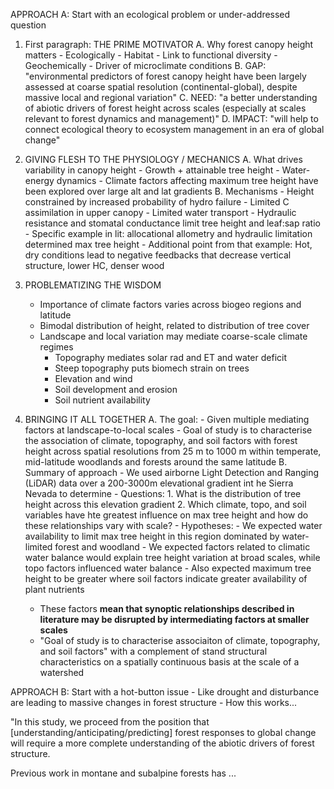APPROACH A: Start with an ecological problem or under-addressed question

1. First paragraph: THE PRIME MOTIVATOR
	A. Why forest canopy height matters 
		- Ecologically
			- Habitat
			- Link to functional diversity
		- Geochemically
			- Driver of microclimate conditions
	B. GAP: "environmental predictors of forest canopy height have been largely assessed at coarse spatial resolution (continental-global), despite massive local and regional variation"
	C. NEED: "a better understanding of abiotic drivers of forest height across scales (especially at scales relevant to forest dynamics and management)"
	D. IMPACT: "will help to connect ecological theory to ecosystem management in an era of global change"

2. GIVING FLESH TO THE PHYSIOLOGY / MECHANICS
	A. What drives variability in canopy height
		- Growth + attainable tree height
		- Water-energy dynamics
		- Climate factors affecting maximum tree height have been explored over large alt and lat gradients
	B. Mechanisms
		- Height constrained by increased probability of hydro failure
		- Limited C assimilation in upper canopy
		- Limited water transport
		- Hydraulic resistance and stomatal conductance limit tree height and leaf:sap ratio
		- Specific example in lit: allocational allometry and hydraulic limitation determined max tree height
			- Additional point from that example: Hot, dry conditions lead to negative feedbacks that decrease vertical structure, lower HC, denser wood
3. PROBLEMATIZING THE WISDOM
 	- Importance of climate factors varies across biogeo regions and latitude
 	- Bimodal distribution of height, related to distribution of tree cover
 	- Landscape and local variation may mediate coarse-scale climate regimes
 		- Topography mediates solar rad and ET and water deficit
 		- Steep topography puts biomech strain on trees
 		- Elevation and wind
 		- Soil development and erosion
 		- Soil nutrient availability
 4. BRINGING IT ALL TOGETHER
 	A. The goal:
 		- Given multiple mediating factors at landscape-to-local scales
 		- Goal of study is to characterise the association of climate, topography, and soil factors with forest height across spatial resolutions from 25 m to 1000 m within temperate, mid-latitude woodlands and forests around the same latitude
 	B. Summary of approach
 		- We used airborne Light Detection and Ranging (LiDAR) data over a 200-3000m elevational gradient int he Sierra Nevada to determine
 		- Questions:
 			1. What is the distribution of tree height across this elevation gradient
 			2. Which climate, topo, and soil variables have hte greatest influence on max tree height and how do these relationships vary with scale?
 		- Hypotheses:
 			- We expected water availability to limit max tree height in this region dominated by water-limited forest and woodland
 			- We expected factors related to climatic water balance would explain tree height variation at broad scales, while topo factors influenced water balance
 			- Also expected maximum tree height to be greater where soil factors indicate greater availability of plant nutrients




 	- These factors **mean that synoptic relationships described in literature may be disrupted by intermediating factors at smaller scales** 
 	- "Goal of study is to characterise associaiton of climate, topography, and soil factors" with a complement of stand structural characteristics on a spatially continuous basis at the scale of a watershed


APPROACH B: Start with a hot-button issue
	- Like drought and disturbance are leading to massive changes in forest structure
	- How this works... 

"In this study, we proceed from the position that [understanding/anticipating/predicting] forest responses to global change will require a more complete understanding of the abiotic drivers of forest structure.

Previous work in montane and subalpine forests has ... 

